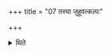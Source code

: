 +++
title = "07 तस्या जुहूवत्कल्पः"

+++

<details><summary>थिते</summary>

7. The procedure of the ritual of it should be similar to that of the Juhū.  

[^1]: For the details see II.4.5.  
</details>

